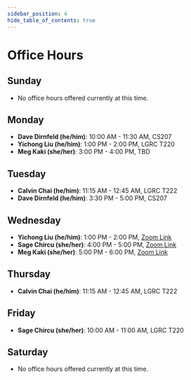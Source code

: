 ```yaml
---
sidebar_position: 4
hide_table_of_contents: true
---
```


# Office Hours

## Sunday

- No office hours offered currently at this time.

## Monday

- **Dave Dirnfeld (he/him)**: 10:00 AM - 11:30 AM, CS207
- **Yichong Liu (he/him)**:    1:00 PM -  2:00 PM, LGRC T220
- **Meg Kaki (she/her)**:      3:00 PM -  4:00 PM, TBD

## Tuesday

- **Calvin Chai (he/him)**:   11:15 AM - 12:45 AM, LGRC T222
- **Dave Dirnfeld (he/him)**:  3:30 PM -  5:00 PM, CS207

## Wednesday
- **Yichong Liu (he/him)**:    1:00 PM -  2:00 PM, [Zoom Link](https://umass-amherst.zoom.us/u/acB8K3uj2J)
- **Sage Chircu (she/her)**:   4:00 PM -  5:00 PM, [Zoom Link](https://umass-amherst.zoom.us/u/acB8K3uj2J)
- **Meg Kaki (she/her)**:      5:00 PM -  6:00 PM, [Zoom Link](https://umass-amherst.zoom.us/u/acB8K3uj2J)

## Thursday
- **Calvin Chai (he/him)**:   11:15 AM - 12:45 AM, LGRC T222

## Friday

- **Sage Chircu (she/her)**: 10:00 AM - 11:00 AM, LGRC T220

## Saturday
- No office hours offered currently at this time.
